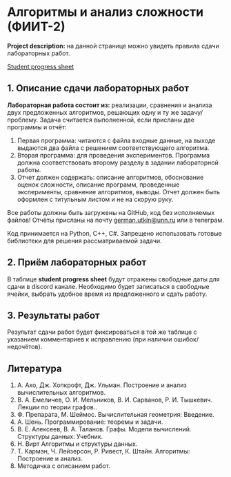 # Алгоритмы и анализ сложности (ФИИТ-2)

**Project description:** на данной странице можно увидеть правила сдачи лабораторных работ.

[Student progress sheet](https://docs.google.com/spreadsheets/d/1c2URTVu8V6kn-86q2IFgGwdn5WvpDIa3x7Az4bzB_AA/edit?usp=sharing)

## 1. Описание сдачи лабораторных работ

**Лабораторная работа состоит из:** реализации, сравнения и анализа двух предложенных алгоритмов, решающих одну и ту же задачу/проблему. Задача считается выполненной, если присланы две программы и отчёт:

1. Первая программа: читаются с файла входные данные, на выходе выдаются два файла с решением соответствующего алгоритма.
2. Вторая программа: для проведения экспериментов. Программа должна соответствовать второму разделу в задании лабораторной работы.
3. Отчет должен содержать: описание алгоритмов, обоснование оценок сложности, описание программ, проведенные эксперименты, сравнение алгоритмов, выводы. Отчет должен быть оформлен с титульным листом и не на скорую руку.

Все работы должны быть загружены на GitHub, код без исполняемых файлов! Отчёты присланы на почту <german.utkin@unn.ru> или в телеграм.

Код принимается на Python, C++, C#. Запрещено использовать готовые библиотеки для решения рассматриваемой задачи.

## 2. Приём лабораторных работ

В таблице **student progress sheet** будут отражены свободные даты для сдачи в discord канале. Необходимо будет записаться в свободные ячейки, выбрать удобное время из предложенного и сдать работу.

## 3. Результаты работ

Результат сдачи работ будет фиксироваться в той же таблице с указанием комментариев к исправлению (при наличии ошибок/недочётов).

## Литература

1. А. Ахо, Дж. Хопкрофт, Дж. Ульман. Построение и анализ вычислительных алгоритмов.
2. В. А. Емеличев, О. И. Мельников, В. И. Сарванов, Р. И. Тышкевич. Лекции по теории графов..
3. Ф. Препарата, М. Шеймос. Вычислительная геометрия: Введение.
4. А. Шень. Программирование: теоремы и задачи.
5. В. Е. Алексеев, В. А. Таланов. Графы. Модели вычислений. Структуры данных: Учебник.
6. Н. Вирт Алгоритмы и структуры данных.
7. Т. Кармэн, Ч. Лейзерсон, Р. Ривест, К. Штайн. Алгоритмы: Построение и анализ.
8. Методичка с описанием работ.
